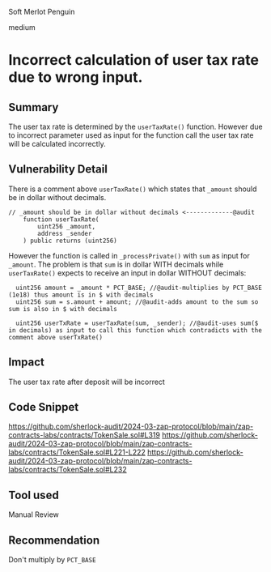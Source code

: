 Soft Merlot Penguin

medium

# Incorrect calculation of user tax rate due to wrong input.

## Summary
The user tax rate is determined by the `userTaxRate()` function. However due to incorrect parameter used as input for the function call the user tax rate will be calculated incorrectly.

## Vulnerability Detail
There is a comment above `userTaxRate()` which states that `_amount` should be in dollar without decimals.

```solidity
// _amount should be in dollar without decimals <-------------@audit
    function userTaxRate( 
        uint256 _amount, 
        address _sender 
    ) public returns (uint256)
```
However the function is called in `_processPrivate()` with `sum` as input for `_amount`. The problem is that `sum` is in dollar WITH decimals while `userTaxRate()` expects to receive an input  in dollar WITHOUT decimals:

```solidity
  uint256 amount = _amount * PCT_BASE; //@audit-multiplies by PCT_BASE (1e18) thus amount is in $ with decimals
  uint256 sum = s.amount + amount; //@audit-adds amount to the sum so sum is also in $ with decimals
 
  uint256 userTxRate = userTaxRate(sum, _sender); //@audit-uses sum($ in decimals) as input to call this function which contradicts with the comment above userTxRate()
```


## Impact
The user tax rate after deposit will be incorrect

## Code Snippet
https://github.com/sherlock-audit/2024-03-zap-protocol/blob/main/zap-contracts-labs/contracts/TokenSale.sol#L319
https://github.com/sherlock-audit/2024-03-zap-protocol/blob/main/zap-contracts-labs/contracts/TokenSale.sol#L221-L222
https://github.com/sherlock-audit/2024-03-zap-protocol/blob/main/zap-contracts-labs/contracts/TokenSale.sol#L232

## Tool used

Manual Review

## Recommendation

Don't multiply by `PCT_BASE`